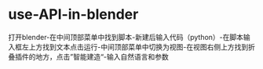 # use-API-in-blender
打开blender-在中间顶部菜单中找到脚本-新建后输入代码（python）-在脚本输入框左上方找到文本点击运行-中间顶部菜单中切换为视图-在视图右侧上方找到折叠插件的地方，点击”智能建造“-输入自然语言和参数

